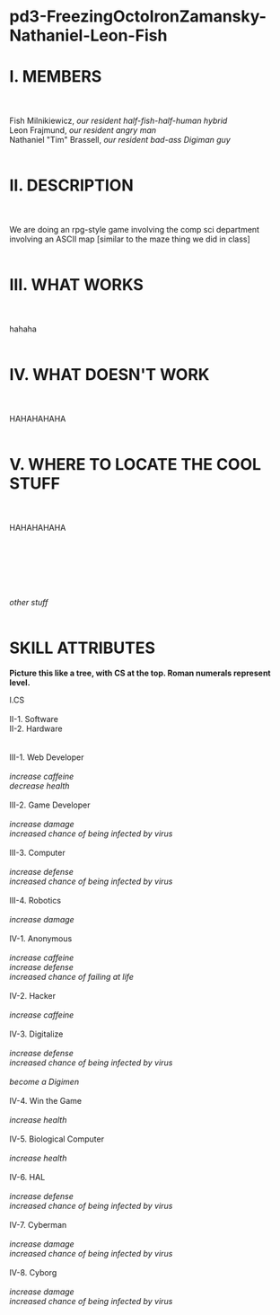 <html>
<head>
<h1>
pd3-FreezingOctoIronZamansky-Nathaniel-Leon-Fish
</h1>
</head>

<body>
<h1>I. MEMBERS</h1><br><br>
Fish Milnikiewicz, <i>our resident half-fish-half-human hybrid</i><br>
Leon Frajmund, <i>our resident angry man</i><br>
Nathaniel "Tim" Brassell, <i>our resident bad-ass Digiman guy</i><br><br>
	
<h1>II. DESCRIPTION</h1><br><br>
We are doing an rpg-style game involving the comp sci department involving an ASCII map [similar to the maze thing we did in class]<br><br>

<h1>III. WHAT WORKS</h1><br><br>
hahaha<br><br>


<h1>IV. WHAT DOESN'T WORK</h1><br><br>
HAHAHAHAHA<br><br>

<h1>V. WHERE TO LOCATE THE COOL STUFF</h1><br><br>
HAHAHAHAHA<br><br>


<br><br><br><br><br>
<i>other stuff</i><br><br>
<h1>SKILL ATTRIBUTES </h1>
<b>Picture this like a tree, with CS at the top. Roman numerals represent level.</b>
<p>
I.CS 
<br><br>
II-1. Software<br>
II-2. Hardware<br>
<br><br>
III-1. Web Developer<br>
	<br><i>increase caffeine</i>
	<br><i>decrease health</i><br><br>
III-2. Game Developer<br>
	<br><i>increase damage</i>
	<br><i>increased chance of being infected by virus</i><br><br>
III-3. Computer<br>
	<br><i>increase defense</i>
	<br><i>increased chance of being infected by virus</i><br><br>
III-4. Robotics<br>
	<br><i>increase damage</i>
<br><br>
IV-1. Anonymous<br>
	<br><i>increase caffeine</i>
	<br><i>increase defense</i>
	<br><i>increased chance of failing at life</i><br><br>
IV-2. Hacker<br>
	<br><i>increase caffeine</i><br><br>
IV-3. Digitalize<br>
	<br><i>increase defense</i>
	<br><i>increased chance of being infected by virus</i><br>
	<br><i>become a Digimen</i><br><br>
IV-4. Win the Game<br>
	<br><i>increase health</i><br><br>
IV-5. Biological Computer<br>
	<br><i>increase health</i><br><br>
IV-6. HAL<br>
	<br><i>increase defense</i>
	<br><i>increased chance of being infected by virus</i><br><br>
IV-7. Cyberman<br>
	<br><i>increase damage</i>
	<br><i>increased chance of being infected by virus</i><br><br>
IV-8. Cyborg<br>
	<br><i>increase damage</i>
	<br><i>increased chance of being infected by virus</i><br><br>
</p>

</body>
</html>
